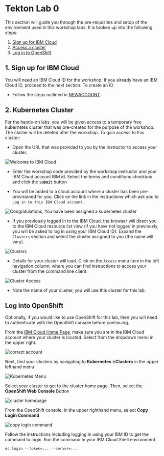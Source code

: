 # Tekton Lab 0

This section will guide you through the pre-requisites and setup of the environment used in this workshop labs. It is broken up into the following steps:

1. [Sign up for IBM Cloud](#1-sign-up-for-ibm-cloud)
1. [Access a cluster](#2-kubernetes-cluster)
1. [Log in to OpenShift](#3-log-into-openShift)

## 1. Sign up for IBM Cloud

You will need an IBM Cloud ID for the workshop. If you already have an IBM Cloud ID, proceed to the next section. To create an ID:

* Follow the steps outlined in [NEWACCOUNT](NEWACCOUNT.md).

## 2. Kubernetes Cluster

For the hands-on labs, you will be given access to a temporary free kubernetes cluster that was pre-created for the purpose of the workshop. The cluster will be deleted after the workshop. To gain access to this cluster:

* Open the URL that was provided to you by the instructor to access your cluster.

![Welcome to IBM Cloud](../.gitbook/images/grant-cluster/welcome-to-ibm-cloud.png)

* Enter the workshop code provided by the workshop instructor and your IBM Cloud account IBM id. Select the terms and conditions checkbox and click the **`Submit`** button

* You will be added to a cloud account where a cluster has been pre-provisioned for you. Click on the link in the instructions which ask you to `Log in to this IBM Cloud account`.

![Congratulations, You have been assigned a kubernetes cluster](../.gitbook/images/grant-cluster/congratulations.png)

* If you previously logged in to the IBM Cloud, the browser will direct you to the IBM Cloud resource list view (if you have not logged in previously, you will be asked to log in using your IBM Cloud ID). Expand the `Clusters` section and select the cluster assigned to you (the name will vary).

![Clusters](../.gitbook/images/grant-cluster/clusters-clustername.png)

* Details for your cluster will load. Click on the `Access` menu item in the left navigation column, where you can find instructions to access your cluster from the command line client.

![Cluster Access](../.gitbook/images/grant-cluster/cluster-access.png)

* Note the name of your cluster, you will use this cluster for this lab.

## Log into OpenShift

Optionally, if you would like to use OpenShift for this lab, then you will need to authenticate with the OpenShift console before continuing.

From the [IBM Cloud Home Page](https://cloud.ibm.com), make sure you are in the IBM Cloud account where your cluster is located. Select from the dropdown menu in the upper right.

![correct account](../images/ibm-cloud-account2.png)

Next, find your clusters by navigating to **Kubernetes->Clusters** in the upper lefthand menu

![Kubernetes Menu](../images/kubernetes-menu2.png)

Select your cluster to get to the cluster home page. Then, select the **OpenShift Web Console** Button

![cluster homepage](../images/cluster-homepage2.png)

From the OpenShift console, in the upper righthand menu, select **Copy Login Command**

![copy login command](../images/copy-login-command2.png)

Follow the instructions including logging in using your IBM ID to get the command to login. Run the command in your IBM Cloud Shell environment

```console
oc login --token=... --server=...
```